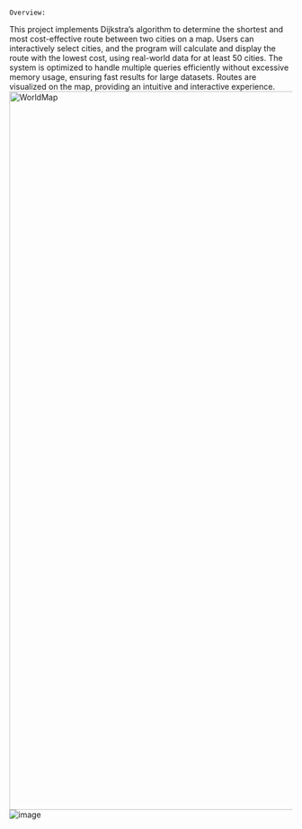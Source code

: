                                                                             Overview:

This project implements Dijkstra’s algorithm to determine the shortest and most cost-effective route between two cities on a map. Users can interactively select cities, and the program will calculate and display the route with the lowest cost, using real-world data for at least 50 cities. The system is optimized to handle multiple queries efficiently without excessive memory usage, ensuring fast results for large datasets. Routes are visualized on the map, providing an intuitive and interactive experience.
<img width="1280" alt="WorldMap" src="https://github.com/user-attachments/assets/7fca3931-8b1b-4d9e-ae68-459519de89cd">
![image](https://github.com/user-attachments/assets/16e044aa-241b-4a1c-9b92-45334047bb51)


